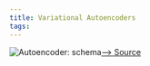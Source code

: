 ```yaml
---
title: Variational Autoencoders
tags:
---
```




![Autoencoder: schema](https://blog.keras.io/img/ae/autoencoder_schema.jpg)[--> Source](https://blog.keras.io/building-autoencoders-in-keras.html)
